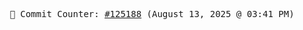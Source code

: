 <p align="center">
    <samp>
        📮 Commit Counter: <a href="https://github.com/Javascript-void0/Javascript-void0/commits/main">#125188</a> (August 13, 2025 @ 03:41 PM)
    </samp>
</p>
